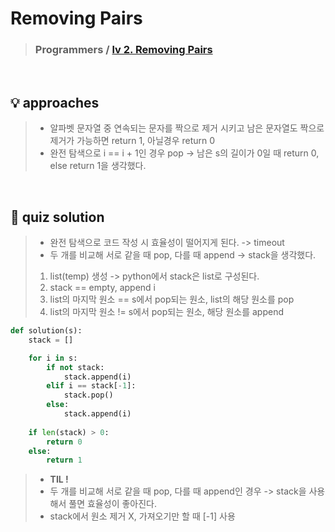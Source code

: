 # Removing Pairs

> ### Programmers / <a href = https://school.programmers.co.kr/learn/courses/30/lessons/12973>lv 2. Removing Pairs </a>

<br>

## 💡 approaches
>  - 알파벳 문자열 중 연속되는 문자를 짝으로 제거 시키고 남은 문자열도 짝으로 제거가 가능하면 return 1, 아닐경우 return 0
>  - 완전 탐색으로 i == i + 1인 경우 pop -> 남은 s의 길이가 0일 때 return 0, else return 1을 생각했다. 

<br>

## 🔑 quiz solution

>  - 완전 탐색으로 코드 작성 시 효율성이 떨어지게 된다. -> timeout
>  - 두 개를 비교해 서로 같을 때 pop, 다를 때 append -> stack을 생각했다. 
>  1. list(temp) 생성 -> python에서 stack은 list로 구성된다. 
>  2. stack == empty, append i 
>  3. list의 마지막 원소 == s에서 pop되는 원소, list의 해당 원소를 pop
>  4. list의 마지막 원소 != s에서 pop되는 원소, 해당 원소를 append

```py
def solution(s):
    stack = [] 

    for i in s:
        if not stack: 
            stack.append(i)
        elif i == stack[-1]: 
            stack.pop()
        else: 
            stack.append(i)
    
    if len(stack) > 0: 
        return 0
    else:
        return 1
```

>  - <strong> TIL ! </strong>
>  - 두 개를 비교해 서로 같을 때 pop, 다를 때 append인 경우 -> stack을 사용해서 풀면 효율성이 좋아진다. 
>  - stack에서 원소 제거 X, 가져오기만 할 때 [-1] 사용 